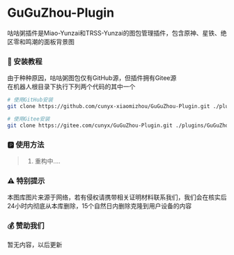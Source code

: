 # GuGuZhou-Plugin
咕咕粥插件是Miao-Yunzai和TRSS-Yunzai的图包管理插件，包含原神、星铁、绝区零和鸣潮的面板背景图

### 👀 安装教程
由于种种原因，咕咕粥图包仅有GitHub源，但插件拥有Gitee源  
在机器人根目录下执行下列两个代码的其中一个
```bash
# 使用GitHub安装
git clone https://github.com/cunyx-xiaomizhou/GuGuZhou-Plugin.git ./plugins/GuGuZhou-Plugin/
```

```bash
# 使用Gitee安装
git clone https://gitee.com/cunyx/GuGuZhou-Plugin.git ./plugins/GuGuZhou-Plugin/
```
### 🅿️ 使用方法
> 1. 重构中....

### ⚠️ 特别提示
本图库图片来源于网络，若有侵权请携带相关证明材料联系我们，我们会在核实后24小时内彻底从本库删除，15个自然日内删除克隆到用户设备的内容

### 💰 赞助我们
暂无内容，以后更新